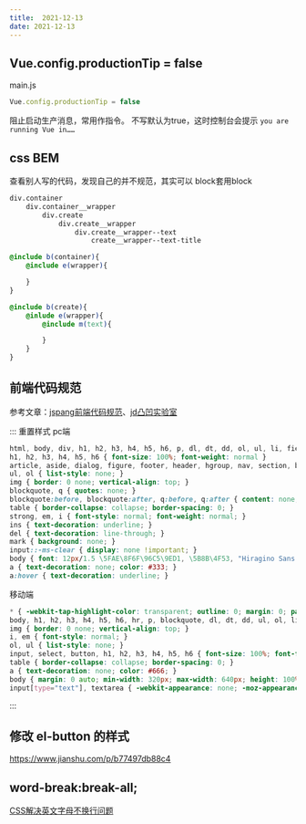 ```yaml
---
title:  2021-12-13
date: 2021-12-13
---
```


<Boxx type='tip' />

## Vue.config.productionTip = false
main.js
```js
Vue.config.productionTip = false
```
阻止启动生产消息，常用作指令。 不写默认为true，这时控制台会提示 ```you are running Vue in……```

## css BEM

查看别人写的代码，发现自己的并不规范，其实可以 block套用block 
```html
div.container
    div.container__wrapper
        div.create
            div.create__wrapper
                div.create__wrapper--text
                    create__wrapper--text-title
```

```scss
@include b(container){
    @include e(wrapper){

    }
}

@include b(create){
    @inlude e(wrapper){
        @include m(text){

        }
    }
}
```

## 前端代码规范

参考文章：[jspang前端代码规范](https://jspang.com/detailed?id=76)、[jd凸凹实验室](https://guide.aotu.io/docs/html/note.html)

::: 重置样式
pc端
```css
html, body, div, h1, h2, h3, h4, h5, h6, p, dl, dt, dd, ol, ul, li, fieldset, form, label, input, legend, table, caption, tbody, tfoot, thead, tr, th, td, textarea, article, aside, audio, canvas, figure, footer, header, mark, menu, nav, section, time, video { margin: 0; padding: 0; }
h1, h2, h3, h4, h5, h6 { font-size: 100%; font-weight: normal }
article, aside, dialog, figure, footer, header, hgroup, nav, section, blockquote { display: block; }
ul, ol { list-style: none; }
img { border: 0 none; vertical-align: top; }
blockquote, q { quotes: none; }
blockquote:before, blockquote:after, q:before, q:after { content: none; }
table { border-collapse: collapse; border-spacing: 0; }
strong, em, i { font-style: normal; font-weight: normal; }
ins { text-decoration: underline; }
del { text-decoration: line-through; }
mark { background: none; }
input::-ms-clear { display: none !important; }
body { font: 12px/1.5 \5FAE\8F6F\96C5\9ED1, \5B8B\4F53, "Hiragino Sans GB", STHeiti, "WenQuanYi Micro Hei", "Droid Sans Fallback", SimSun, sans-serif; background: #fff; }
a { text-decoration: none; color: #333; }
a:hover { text-decoration: underline; }
```
移动端
```css
* { -webkit-tap-highlight-color: transparent; outline: 0; margin: 0; padding: 0; vertical-align: baseline; }
body, h1, h2, h3, h4, h5, h6, hr, p, blockquote, dl, dt, dd, ul, ol, li, pre, form, fieldset, legend, button, input, textarea, th, td { margin: 0; padding: 0; vertical-align: baseline; }
img { border: 0 none; vertical-align: top; }
i, em { font-style: normal; }
ol, ul { list-style: none; }
input, select, button, h1, h2, h3, h4, h5, h6 { font-size: 100%; font-family: inherit; }
table { border-collapse: collapse; border-spacing: 0; }
a { text-decoration: none; color: #666; }
body { margin: 0 auto; min-width: 320px; max-width: 640px; height: 100%; font-size: 14px; font-family: -apple-system,Helvetica,sans-serif; line-height: 1.5; color: #666; -webkit-text-size-adjust: 100% !important; text-size-adjust: 100% !important; }
input[type="text"], textarea { -webkit-appearance: none; -moz-appearance: none; appearance: none; }

```
:::


## 修改 el-button 的样式
https://www.jianshu.com/p/b77497db88c4


## word-break:break-all;

[CSS解决英文字母不换行问题](https://blog.csdn.net/chueia/article/details/61198674)

